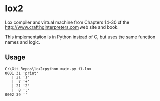 # lox2

Lox compiler and virtual machine from Chapters 14-30 of the http://www.craftinginterpreters.com web site and book.

This implementation is in Python instead of C, but uses the same function
names and logic.

## Usage

```
C:\Git_Repos\lox2>python main.py t1.lox
0001 31 'print'
   | 21 '1'
   |  7 '+'
   | 21 '2'
   |  8 ';'
0002 39 ''
```
